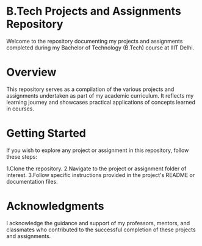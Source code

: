 # B.Tech Projects and Assignments Repository
Welcome to the repository documenting my projects and assignments completed during my Bachelor of Technology (B.Tech) course at IIIT Delhi.

# Overview
This repository serves as a compilation of the various projects and assignments undertaken as part of my academic curriculum. It reflects my learning journey and showcases practical applications of concepts learned in courses.

# Getting Started
If you wish to explore any project or assignment in this repository, follow these steps:

1.Clone the repository.
2.Navigate to the project or assignment folder of interest.
3.Follow specific instructions provided in the project's README or documentation files.

# Acknowledgments
I acknowledge the guidance and support of my professors, mentors, and classmates who contributed to the successful completion of these projects and assignments.
